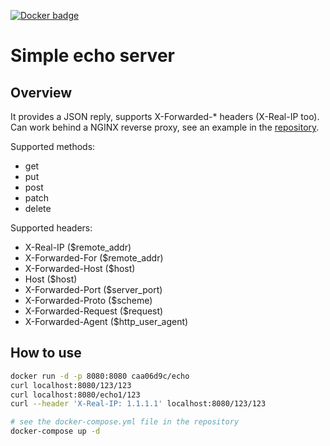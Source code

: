 [![Docker badge](https://img.shields.io/docker/pulls/caa06d9c/echo.svg)](https://hub.docker.com/r/caa06d9c/echo/)

# Simple echo server

## Overview

It provides a JSON reply, supports X-Forwarded-* headers (X-Real-IP too). Can work behind a NGINX reverse proxy, see an example in the 
[repository](https://github.com/caa06d9c/python-examples/tree/master/web/echo).

Supported methods:
  - get
  - put
  - post
  - patch
  - delete
  
Supported headers:
  - X-Real-IP ($remote_addr)
  - X-Forwarded-For ($remote_addr)
  - X-Forwarded-Host ($host)
  - Host ($host)
  - X-Forwarded-Port ($server_port)
  - X-Forwarded-Proto ($scheme)
  - X-Forwarded-Request ($request)
  - X-Forwarded-Agent ($http_user_agent)
  
## How to use

```bash
docker run -d -p 8080:8080 caa06d9c/echo
curl localhost:8080/123/123
curl localhost:8080/echo1/123
curl --header 'X-Real-IP: 1.1.1.1' localhost:8080/123/123
```

```bash
# see the docker-compose.yml file in the repository
docker-compose up -d
```
